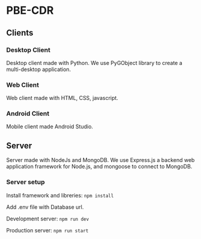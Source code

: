 # PBE-CDR

## Clients
### Desktop Client
Desktop client made with Python.
We use PyGObject library to create a multi-desktop application.
### Web Client
Web client made with HTML, CSS, javascript.
### Android Client
Mobile client made Android Studio.
## Server
Server made with NodeJs and MongoDB.
We use Express.js a backend web application framework for Node.js, and mongoose to connect to MongoDB.

### Server setup
Install framework and libreries: ``` npm install ```

Add .env file with Database url.

Development server: ``` npm run dev ```

Production server: ```npm run start```